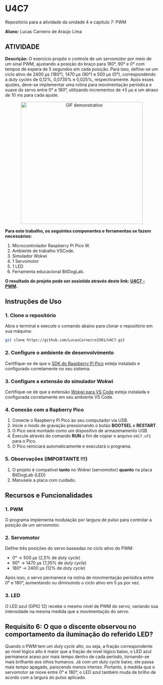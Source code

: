 # U4C7
Repositório para a atividade da unidade 4 e capítulo 7: PWM

__Aluno:__
Lucas Carneiro de Araújo Lima

## ATIVIDADE 
__Descrição:__
O exercício propõe o controle de um servomotor por meio de um sinal PWM, ajustando a posição do braço para 180°, 90° e 0° com tempos de espera de 5 segundos em cada posição. Para isso, define-se um ciclo ativo de 2400 µs (180°), 1470 µs (90°) e 500 µs (0°), correspondendo a _duty cycles_ de 0,12%, 0,0735% e 0,025%, respectivamente. Após esses ajustes, deve-se implementar uma rotina para movimentação periódica e suave do servo entre 0° e 180°, utilizando incrementos de ±5 µs e um atraso de 10 ms para cada ajuste.

<div align="center">
  <img src="https://github.com/user-attachments/assets/a921a2e0-cf9f-4356-bb28-dfe01573f0b4" alt="GIF demonstrativo" width="400"/>
</div>

__Para este trabalho, os seguintes componentes e ferramentas se fazem necessários:__
1) Microcontrolador Raspberry Pi Pico W.
2) Ambiente de trabalho VSCode.
3) Simulador Wokwi
4) 1 Servomotor
5) 1 LED
6) Ferramenta educacional BitDogLab.

__O resultado do projeto pode ser assistido através deste link: [U4C7 - PWM](https://youtu.be).__

## Instruções de Uso

### 1. Clone o repositório
Abra o terminal e execute o comando abaixo para clonar o repositório em sua máquina:
```bash
git clone https://github.com/LucasCarneiro3301/U4C7.git
```

### 2. Configure o ambiente de desenvolvimento
Certifique-se de que o [SDK do Raspberry Pi Pico](https://github.com/raspberrypi/pico-sdk) esteja instalado e configurado corretamente no seu sistema.

### 3. Configure a extensão do simulador Wokwi
Certifique-se de que a extensão [Wokwi para VS Code](https://docs.wokwi.com/pt-BR/vscode/getting-started) esteja instalada e configurada corretamente em seu ambiente VS Code.

### 4. Conexão com a Rapberry Pico
1. Conecte o Raspberry Pi Pico ao seu computador via USB.
2. Inicie o modo de gravação pressionando o botão **BOOTSEL** e **RESTART**.
3. O Pico será montado como um dispositivo de armazenamento USB.
4. Execute através do comando **RUN** a fim de copiar o arquivo `U4C7.uf2` para o Pico.
5. O Pico reiniciará automaticamente e executará o programa.

### 5. Observações (IMPORTANTE !!!)
1. O projeto é compatível **tanto** no Wokwi (servomotor) **quanto** na placa BitDogLab (LED)
2. Manuseie a placa com cuidado.

## Recursos e Funcionalidades

### 1. PWM

O programa implementa modulação por largura de pulso para controlar a posição de um servomotor.

### 2. Servomotor

Define três posições do servo baseadas no ciclo ativo do PWM:
  - 0° → 500 µs (2,5% de _duty cycle_)
  - 90° → 1470 µs (7,35% de _duty cycle_)
  - 180° → 2400 µs (12% de _duty cycle_)

Após isso, o servo permanece na rotina de movimentação periódica entre 0° e 180°, aumentando ou diminuindo o ciclo ativo em 5 µs por vez.

### 3. LED

O LED azul (GPIO 12) recebe o mesmo nível de PWM do servo, variando sua intensidade na mesma medida que a movimentação do servo. 

## Requisito 6: O que o discente observou no comportamento da iluminação do referido LED?

Quando o PWM tem um _duty cycle_ alto, ou seja, a fração correspondente ao nível lógico alto é maior que a fração de nível lógico baixo,  o LED azul permanece aceso por mais tempo dentro de cada período, tornando-se mais brilhante aos olhos humanos. Já com um _duty cycle_ baixo, ele passa mais tempo apagado, parecendo menos intenso. Portanto, à medida que o servomotor se move entre 0° e 180°, o LED azul também muda de brilho de acordo com a largura do pulso aplicado.













